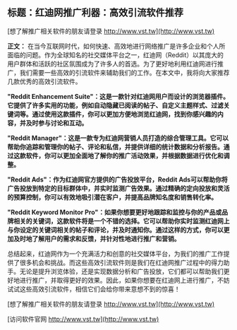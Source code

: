 ## **标题：红迪网推广利器：高效引流软件推荐**

[想了解推广相关软件的朋友请登录 http://www.vst.tw](http://www.vst.tw)

**正文：**
在当今互联网时代，如何快速、高效地进行网络推广是许多企业和个人所面临的问题。作为全球知名的社交媒体平台之一，红迪网（Reddit）以其庞大的用户群体和活跃的社区氛围成为了许多人的首选。为了更好地利用红迪网进行推广，我们需要一些高效的引流软件来辅助我们的工作。在本文中，我将向大家推荐几款优秀的高效引流软件。

**"Reddit Enhancement Suite"：这是一款针对红迪网用户而设计的浏览器插件。它提供了许多实用的功能，例如自动隐藏已阅读的帖子、自定义主题样式、过滤关键词等。通过使用这款插件，你可以更加方便地浏览红迪网，找到你感兴趣的内容，并及时参与讨论和互动。**

**"Reddit Manager"：这是一款专为红迪网营销人员打造的综合管理工具。它可以帮助你追踪和管理你的帖子、评论和私信，并提供详细的统计数据和分析报告。通过这款软件，你可以更加全面地了解你的推广活动效果，并根据数据进行优化和调整。**

**"Reddit Ads"：作为红迪网官方提供的广告投放平台，Reddit Ads可以帮助你将广告投放到特定的目标群体中，并实时监测广告效果。通过精确的定向投放和灵活的预算控制，你可以有效地吸引潜在客户，并提高品牌知名度和销售转化率。**

**"Reddit Keyword Monitor Pro"：如果你想要更好地跟踪和监控与你的产品或品牌相关的关键词，这款软件将是一个不错的选择。它可以帮助你实时监测红迪网上与你设定的关键词相关的帖子和评论，并及时通知你。通过这样的方式，你可以更加及时地了解用户的需求和反馈，并针对性地进行推广和营销。**

总结起来，红迪网作为一个充满活力和创意的社交媒体平台，为我们的推广工作提供了很多机会和挑战。而这些高效引流软件则是我们在红迪网推广过程中的得力助手。无论是提升浏览体验，还是实现数据分析和广告投放，它们都可以帮助我们更好地进行推广，并取得更好的效果。因此，如果你想要在红迪网上进行推广，不妨试试这些高效引流软件，相信它们会给你带来意想不到的惊喜！

[想了解推广相关软件的朋友请登录 http://www.vst.tw](http://www.vst.tw)


[访问软件官网 http://www.vst.tw](http://www.vst.tw)
